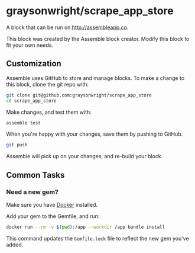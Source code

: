 # graysonwright/scrape_app_store

A block that can be run on http://assembleapp.co.

This block was created by the Assemble block creator.
Modify this block to fit your own needs.

## Customization

Assemble uses GitHub to store and manage blocks.
To make a change to this block, clone the git repo with:

```bash
git clone git@github.com:graysonwright/scrape_app_store
cd scrape_app_store
```

Make changes, and test them with:

```bash
assemble test
```

When you're happy with your changes, save them by pushing to GitHub.

```bash
git push
```

Assemble will pick up on your changes, and re-build your block.

## Common Tasks

### Need a new gem?

Make sure you have [Docker] installed.

Add your gem to the Gemfile, and run:

```bash
docker run --rm -v $(pwd):/app --workdir /app bundle install
```

This command updates the `Gemfile.lock` file
to reflect the new gem you've added.

[Docker]: https://www.docker.com/products/docker
